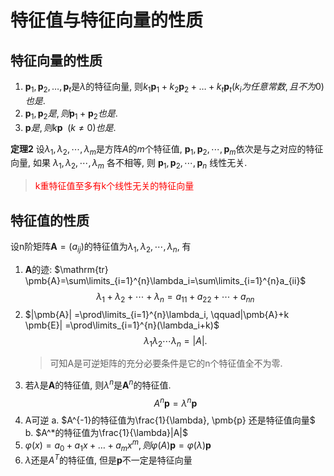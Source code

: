 # 特征值与特征向量的性质

## 特征向量的性质

1. $\pmb{p}_1, \pmb{p}_2, \dots, \pmb{p}_t$是$\lambda$的特征向量,
   则$k_1\pmb{p}_1+k_2\pmb{p}_2+\dots+k_t\pmb{p}_t(k_i为任意常数, 且不为0)也是$.
2. $\pmb{p}_1, \pmb{p}_2是, 则\pmb{p}_1+\pmb{p}_2也是$.
3. $\pmb{p}是, 则k\pmb{p} \enspace(k \neq 0)也是$.

<b>定理2</b>
设$\lambda_1,\lambda_2,\cdots,\lambda_m$是方阵$A$的$m$个特征值,
$\pmb{p}_1,\pmb{p}_2,\cdots,\pmb{p}_m$依次是与之对应的特征向量,
如果 $\lambda_1,\lambda_2,\cdots,\lambda_m$ 各不相等, 则 $\pmb{p}_1,\pmb{p}_2,\cdots,\pmb{p}_n$ 线性无关.

> <font color=red>k重特征值至多有k个线性无关的特征向量</font>

## 特征值的性质

设n阶矩阵$\pmb{A}=(a_{ij})$的特征值为$\lambda_{1}, \lambda_{2}, \cdots, \lambda_{n}$, 有

1. $\pmb{A}$的迹: $\mathrm{tr} \pmb{A}=\sum\limits_{i=1}^{n}\lambda_i=\sum\limits_{i=1}^{n}a_{ii}$
   $$\lambda_{1}+\lambda_{2}+ \cdots +\lambda_{n}=a_{11}+a_{22}+ \cdots +a_{nn}$$
2. $|\pmb{A}| =\prod\limits_{i=1}^{n}\lambda_i, \qquad|\pmb{A}+k \pmb{E}| =\prod\limits_{i=1}^{n}(\lambda_i+k)$
   $$\lambda_{1}\lambda_{2} \cdots\lambda_{n}=|A|.$$
   > 可知A是可逆矩阵的充分必要条件是它的n个特征值全不为零.
3. 若$\lambda$是$\pmb{A}$的特征值, 则$\lambda^{n}$是$\pmb{A}^{n}$的特征值.
   $$A^n\pmb{p}=\lambda^n \pmb{p}$$
4. A可逆
   a. $A^{-1}的特征值为\frac{1}{\lambda}, \pmb{p} 还是特征值向量$
   b. $A^*的特征值为\frac{1}{\lambda}|A|$
5. $\varphi(x)=a_0+a_1x+\dots+a_mx^m, 则\varphi(A)\pmb{p}=\varphi(\lambda)\pmb{p}$
6. $\lambda$还是$A^T$的特征值, 但是$\pmb{p}$不一定是特征向量
